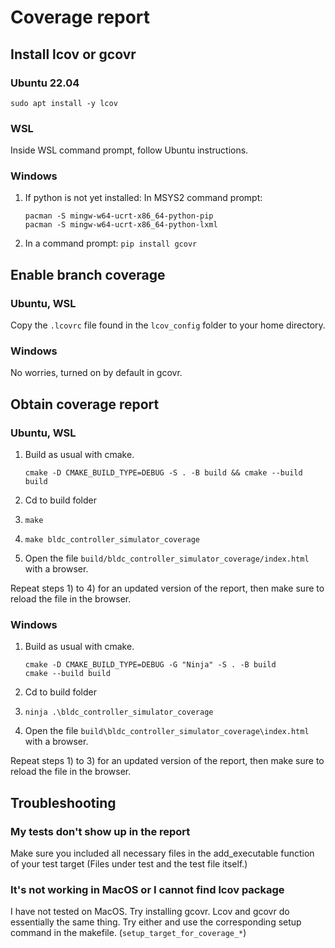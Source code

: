 # Coverage report

## Install lcov or gcovr

### Ubuntu 22.04

`sudo apt install -y lcov`

### WSL

Inside WSL command prompt, follow Ubuntu instructions.

### Windows

1) If python is not yet installed: In MSYS2 command prompt:
    ```
    pacman -S mingw-w64-ucrt-x86_64-python-pip
    pacman -S mingw-w64-ucrt-x86_64-python-lxml
    ```
2) In a command prompt:
    `pip install gcovr`

## Enable branch coverage

### Ubuntu, WSL

Copy the `.lcovrc` file found in the `lcov_config` folder to your home directory.

### Windows

No worries, turned on by default in gcovr.

## Obtain coverage report

### Ubuntu, WSL

1) Build as usual with cmake. 

    `cmake -D CMAKE_BUILD_TYPE=DEBUG -S . -B build && cmake --build build`  

2) Cd to build folder
3) `make`
4) `make bldc_controller_simulator_coverage`
5) Open the file `build/bldc_controller_simulator_coverage/index.html` with a browser.

Repeat steps 1) to 4) for an updated version of the report, then make sure to reload the file in the browser.

### Windows

1) Build as usual with cmake. 

    ```
    cmake -D CMAKE_BUILD_TYPE=DEBUG -G "Ninja" -S . -B build
    cmake --build build
    ```

2) Cd to build folder
3) `ninja .\bldc_controller_simulator_coverage`
4) Open the file `build\bldc_controller_simulator_coverage\index.html` with a browser.

Repeat steps 1) to 3) for an updated version of the report, then make sure to reload the file in the browser.


## Troubleshooting

### My tests don't show up in the report

Make sure you included all necessary files in the add_executable function of your test target (Files under test and the test file itself.)

### It's not working in MacOS or I cannot find lcov package

I have not tested on MacOS.
Try installing gcovr. Lcov and gcovr do essentially the same thing. Try either and use the corresponding setup command in the makefile. (`setup_target_for_coverage_*`)